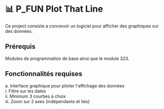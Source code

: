 # 📊 P_FUN Plot That Line
Ce project consiste a concevoir un logiciel pour afficher des graphiques sur des données.

## Prérequis
Modules de programmation de base ainsi que le module 323.

## Fonctionnalités requises 
a. Interface graphique pour piloter l'affichage des données  
i. Filtre sur les dates  
ii. Minimum 3 courbes à choix  
iii. Zoom sur 2 axes (indépendants et liés)  

